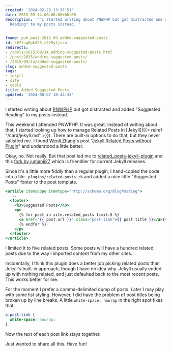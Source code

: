 ```yaml
---
created: '2024-02-23 13:37:51'
date: 2015-09-14 00:00:00+00:00
description: '''I started writing about PNWPHP but got distracted and added "Suggested
  Reading" to my posts instead.''

  '
fname: pub.post.2015.09.added-suggested-posts
id: k67taq8pk323jz229yljszo
redirects:
- /tools/2015/09/14_adding-suggested-posts.html
- /post/2015/adding-suggested-posts/
- /2015/09/14/added-suggested-posts/
slug: added-suggested-posts
tags:
- jekyll
- site
- tools
title: Added Suggested Posts
updated: '2024-08-07 18:44:33'
---
```


I started writing about [PNWPHP](http://www.pnwphp.com/) but got distracted and added "Suggested Reading" to my posts instead.

<!--more-->

This weekend I attended PNWPHP. It was great. Instead of writing about that, I started looking up how to manage Related Posts in [Jekyll]({{< relref "/card/jekyll.md" >}}). There are built-in options to do that, but they never satisfied me. I found [Wenli Zhang](http://zhangwenli.com/)'s post "[Jekyll Related Posts without Plugin](http://zhangwenli.com/blog/2014/07/15/jekyll-related-posts-without-plugin/)" and understood a little better.

Okay, no. Not really. But that post led me to [related_posts-jekyll-plugin](https://github.com/LawrenceWoodman/related_posts-jekyll_plugin) and this [fork by jumanji27](https://github.com/jumanji27/related_posts-jekyll_plugin) which is friendlier for current Jekyll releases.

Since it's a little more fiddly than a regular plugin, I hand-copied the code into a file `_plugins/related-posts.rb` and added a nice little "Suggested Posts" footer to the post template.

``` handlebars
<article itemscope itemtype="http://schema.org/BlogPosting">
  ...
  <footer>
    <h3>Suggested Posts</h3>
    <p>
      {% for post in site.related_posts limit:5 %}
      <a href="{{ post.url }}" class="post-link">{{ post.title }}</a>{% unless forloop.last %}, {% endunless %}
      {% endfor %}
    </p>
  </footer>
</article>
```

I limited it to five related posts. Some posts will have a hundred related posts due to the way I imported content from my other sites.

Incidentally, I think this plugin does a better job picking related posts than Jekyll's built-in approach, though I have no idea why. Jekyll usually ended up with nothing related, and just defaulted back to the most recent posts. This works better for me.

For the moment I prefer a comma-delimited dump of posts. Later I may play with some list styling. However, I did have the problem of post titles being broken up by line breaks. A little `white-space: nowrap` in the right spot fixes that.

``` css
a.post-link {
  white-space: nowrap;
}
```

Now the text of each post link stays together.

Just wanted to share all this. Have fun!